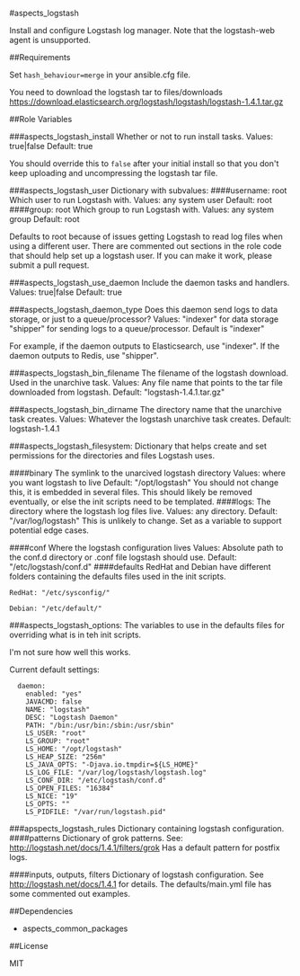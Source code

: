#aspects_logstash

Install and configure Logstash log manager. Note that the logstash-web agent is unsupported.

##Requirements

Set ```hash_behaviour=merge``` in your ansible.cfg file.

You need to download the logstash tar to files/downloads https://download.elasticsearch.org/logstash/logstash/logstash-1.4.1.tar.gz

##Role Variables

###aspects_logstash_install
Whether or not to run install tasks.
Values: true|false
Default: true

You should override this to ```false``` after your initial install so that you don't keep uploading and uncompressing the logstash tar file.

###aspects_logstash_user
Dictionary with subvalues:
####username: root
Which user to run Logstash with.
Values: any system user
Default: root
####group: root
Which group to run Logstash with.
Values: any system group
Default: root

Defaults to root because of issues getting Logstash to read log files when using a different user. There are commented out sections in the role code that should help set up a logstash user. If you can make it work, please submit a pull request.

###aspects_logstash_use_daemon
Include the daemon tasks and handlers.
Values: true|false
Default: true

###aspects_logstash_daemon_type
Does this daemon send logs to data storage, or just to a queue/processor?
Values: 
"indexer" for data storage
"shipper" for sending logs to a queue/processor.
Default is "indexer"

For example, if the daemon outputs to Elasticsearch, use "indexer". If the daemon outputs to Redis, use "shipper".

###aspects_logstash_bin_filename
The filename of the logstash download. Used in the unarchive task.
Values: Any file name that points to the tar file downloaded from logstash.
Default: "logstash-1.4.1.tar.gz"

###aspects_logstash_bin_dirname
The directory name that the unarchive task creates.
Values: Whatever the logstash unarchive task creates.
Default: logstash-1.4.1

###aspects_logstash_filesystem:
Dictionary that helps create and set permissions for the directories and files Logstash uses.

####binary
The symlink to the unarcived logstash directory
Values: where you want logstash to live
Default: "/opt/logstash"
You should not change this, it is embedded in several files. This should likely be removed eventually, or else the init scripts need to be templated. 
####logs: 
The directory where the logstash log files live.
Values: any directory.
Default: "/var/log/logstash"
This is unlikely to change. Set as a variable to support potential edge cases.

####conf
Where the logstash configuration lives
Values: Absolute path to the conf.d directory or .conf file logstash should use.
Default: "/etc/logstash/conf.d"
####defaults
RedHat and Debian have different folders containing the defaults files used in the init scripts.

```RedHat: "/etc/sysconfig/"```

```Debian: "/etc/default/"```

###aspects_logstash_options:
The variables to use in the defaults files for overriding what is in teh init scripts.

I'm not sure how well this works.

Current default settings:

      daemon:
        enabled: "yes"
        JAVACMD: false
        NAME: "logstash"
        DESC: "Logstash Daemon"
        PATH: "/bin:/usr/bin:/sbin:/usr/sbin"
        LS_USER: "root"
        LS_GROUP: "root"
        LS_HOME: "/opt/logstash"
        LS_HEAP_SIZE: "256m"
        LS_JAVA_OPTS: "-Djava.io.tmpdir=${LS_HOME}"
        LS_LOG_FILE: "/var/log/logstash/logstash.log"
        LS_CONF_DIR: "/etc/logstash/conf.d"
        LS_OPEN_FILES: "16384"
        LS_NICE: "19"
        LS_OPTS: ""
        LS_PIDFILE: "/var/run/logstash.pid"

###apspects_logstash_rules
Dictionary containing logstash configuration.
####patterns
Dictionary of grok patterns. See: http://logstash.net/docs/1.4.1/filters/grok
Has a default pattern for postfix logs.

####inputs, outputs, filters
Dictionary of logstash configuration. See http://logstash.net/docs/1.4.1 for details. The defaults/main.yml file has some commented out examples.

##Dependencies
* aspects_common_packages

##License

MIT
